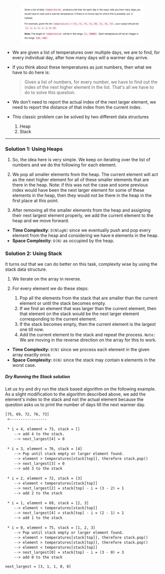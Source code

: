 
<center>
<img src="../../Images/daily-temp.png" width="400">
</center>

* We are given a list of temperatures over multiple days, we are to find, for every individual day, after how many days will a warmer day arrive.

* If you think about these temperatures as just numbers, then what we have to
do here is:

  >Given a list of numbers, for every number, we have to find out the index of the next higher element in the list. That's all we have to do to solve this question.

* We don't need to report the actual index of the next larger element, we need to report the distance of that index from the current index.

* This classic problem can be solved by two different data structures
    1. Heap
    2. Stack

---
### Solution 1: Using Heaps

1. So, the idea here is very simple. We keep on iterating over the list of numbers and we do the following for each element.

2. We pop all smaller elements from the heap. The current element will act as the next higher element for all of these smaller elements that are there in the heap. Note: if this was not the case and some previous index would
have been the next larger element for some of these elements in the heap, then they would not be there in the heap in the first place at this point.

3. After removing all the smaller elements from the heap and assigning their next largest element properly, we add the current element to the heap and we move forward.

* **Time Complexity**: `O(NlogN)` since we eventually push and pop every element from the heap and considering we have `N` elements in the heap.
* **Space Complexity**: `O(N)` as occupied by the heap.      

### Solution 2: Using Stack

It turns out that we can do better on this task, complexity wise by using the stack data structure.

1. We iterate on the array in reverse.

2. For every element we do these steps:
    1. Pop all the elements from the stack that are smaller than the current element or until the stack becomes empty.
    2. If we find an element that was larger than the current element, then that element on the stack would be the next larger element corresponding to the
    current element.
    3. If the stack becomes empty, then the current element is the largest one till now.
    4. Add the current element to the stack and repeat the process.
    `Note:` We are moving in the reverse direction on the array for this to work.

* **Time Complexity:** `O(N)` since we process each element in the given array exactly once.
* **Space Complexity:** `O(N)` since the stack may contain `N` elements in the worst case.  

##### Dry Running the Stack solution

Let us try and dry run the stack based algorithm on the following example. As a slight modification to the algorithm described above, we add the element's index to the stack and not the actual element because the question asks us to print the number of days till the next warmer day.

```
[75, 69, 72, 76, 73]
 <-----------------

 * i = 4, element = 73, stack = []
    --> add 4 to the stack.
    --> next_largest[4] = 0

 * i = 3, element = 76, stack = [4]
    --> Pop until stack empty or larger element found.
    --> element > temperatures[stack[top]], therefore stack.pop()
    --> next_largest[3] = 0
    --> add 3 to the stack    

 * i = 2, element = 72, stack = [3]
    --> element < temperatures[stack[top]]
    --> next_largest[2] = stack[top] - i = (3 - 2) = 1
    --> add 2 to the stack

 * i = 1, element = 69, stack = [2, 3]
    --> element < temperatures[stack[top]]
    --> next_largest[4] = stack[top] - i = (2 - 1) = 1
    --> add 1 to the stack

 * i = 0, element = 75, stack = [1, 2, 3]
    --> Pop until stack empty or larger element found.
    --> element > temperatures[stack[top]], therefore stack.pop()
    --> element > temperatures[stack[top]], therefore stack.pop()
    --> element < temperatures[stack[top]]
    --> next_largest[0] = stack[top] - i = (3 - 0) = 3
    --> add 0 to the stack
```

```
next_largest = [3, 1, 1, 0, 0]
```
